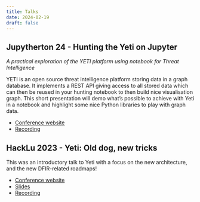 ```yaml
---
title: Talks
date: 2024-02-19
draft: false
---
```


## Jupytherton 24 - Hunting the Yeti on Jupyter

_A practical exploration of the YETI platform using notebook for Threat
Intelligence_

YETI is an open source threat intelligence platform storing data in a graph
database. It implements a REST API giving access to all stored data which can
then be reused in your hunting notebook to then build nice visualisation graph.
This short presentation will demo what’s possible to achieve with Yeti in a
notebook and highlight some nice Python libraries to play with graph data.

- [Conference website](https://infosecjupyterthon.com/2024/speakers/fred_baguelin.html)
- [Recording](https://www.youtube.com/watch?v=2lqbH1m9yKo&t=5716s)

## HackLu 2023 - Yeti: Old dog, new tricks

This was an introductory talk to Yeti with a focus on the new architecture, and
the new DFIR-related roadmaps!

- [Conference website](https://pretalx.com/hack-lu-2023/talk/JAKAKS/)
- [Slides](https://docs.google.com/presentation/d/1tUZrhttt1X4H6zi-1U0PHGgEO7ZfinGifykbV360pqo/view#slide=id.g29030b6a100_0_2)
- [Recording](https://www.youtube.com/watch?v=k9GeEmGalb8)
